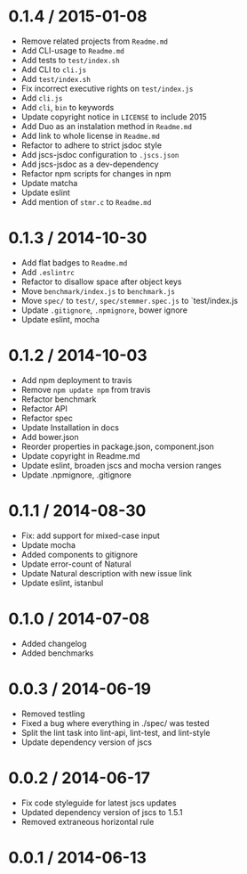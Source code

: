 
0.1.4 / 2015-01-08
==================

  * Remove related projects from `Readme.md`
  * Add CLI-usage to `Readme.md`
  * Add tests to `test/index.sh`
  * Add CLI to `cli.js`
  * Add `test/index.sh`
  * Fix incorrect executive rights on `test/index.js`
  * Add `cli.js`
  * Add `cli`, `bin` to keywords
  * Update copyright notice in `LICENSE` to include 2015
  * Add Duo as an instalation method in `Readme.md`
  * Add link to whole license in `Readme.md`
  * Refactor to adhere to strict jsdoc style
  * Add jscs-jsdoc configuration to `.jscs.json`
  * Add jscs-jsdoc as a dev-dependency
  * Refactor npm scripts for changes in npm
  * Update matcha
  * Update eslint
  * Add mention of `stmr.c` to `Readme.md`

0.1.3 / 2014-10-30
==================

 * Add flat badges to `Readme.md`
 * Add `.eslintrc`
 * Refactor to disallow space after object keys
 * Move `benchmark/index.js` to `benchmark.js`
 * Move `spec/` to `test/`, `spec/stemmer.spec.js` to `test/index.js
 * Update `.gitignore`, `.npmignore`, bower ignore
 * Update eslint, mocha

0.1.2 / 2014-10-03
==================

 * Add npm deployment to travis
 * Remove `npm update npm` from travis
 * Refactor benchmark
 * Refactor API
 * Refactor spec
 * Update Installation in docs
 * Add bower.json
 * Reorder properties in package.json, component.json
 * Update copyright in Readme.md
 * Update eslint, broaden jscs and mocha version ranges
 * Update .npmignore, .gitignore

0.1.1 / 2014-08-30
==================

 * Fix: add support for mixed-case input
 * Update mocha
 * Added components to gitignore
 * Update error-count of Natural
 * Update Natural description with new issue link
 * Update eslint, istanbul

0.1.0 / 2014-07-08
==================

 * Added changelog
 * Added benchmarks

0.0.3 / 2014-06-19
==================

 * Removed testling
 * Fixed a bug where everything in ./spec/ was tested
 * Split the lint task into lint-api, lint-test, and lint-style
 * Update dependency version of jscs

0.0.2 / 2014-06-17
==================

 * Fix code styleguide for latest jscs updates
 * Updated dependency version of jscs to 1.5.1
 * Removed extraneous horizontal rule

0.0.1 / 2014-06-13
==================

